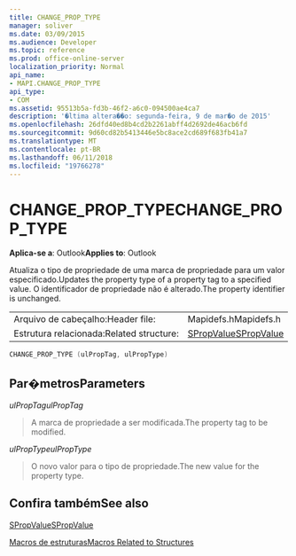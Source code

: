 ```yaml
---
title: CHANGE_PROP_TYPE
manager: soliver
ms.date: 03/09/2015
ms.audience: Developer
ms.topic: reference
ms.prod: office-online-server
localization_priority: Normal
api_name:
- MAPI.CHANGE_PROP_TYPE
api_type:
- COM
ms.assetid: 95513b5a-fd3b-46f2-a6c0-094500ae4ca7
description: '�ltima altera��o: segunda-feira, 9 de mar�o de 2015'
ms.openlocfilehash: 26dfd40ed8b4cd2b2261abff4d2692de46acb6fd
ms.sourcegitcommit: 9d60cd82b5413446e5bc8ace2cd689f683fb41a7
ms.translationtype: MT
ms.contentlocale: pt-BR
ms.lasthandoff: 06/11/2018
ms.locfileid: "19766278"
---
```

# <a name="changeproptype"></a><span data-ttu-id="144ad-103">CHANGE_PROP_TYPE</span><span class="sxs-lookup"><span data-stu-id="144ad-103">CHANGE_PROP_TYPE</span></span>

  
  
<span data-ttu-id="144ad-104">**Aplica-se a**: Outlook</span><span class="sxs-lookup"><span data-stu-id="144ad-104">**Applies to**: Outlook</span></span> 
  
<span data-ttu-id="144ad-105">Atualiza o tipo de propriedade de uma marca de propriedade para um valor especificado.</span><span class="sxs-lookup"><span data-stu-id="144ad-105">Updates the property type of a property tag to a specified value.</span></span> <span data-ttu-id="144ad-106">O identificador de propriedade não é alterado.</span><span class="sxs-lookup"><span data-stu-id="144ad-106">The property identifier is unchanged.</span></span> 
  
|||
|:-----|:-----|
|<span data-ttu-id="144ad-107">Arquivo de cabeçalho:</span><span class="sxs-lookup"><span data-stu-id="144ad-107">Header file:</span></span>  <br/> |<span data-ttu-id="144ad-108">Mapidefs.h</span><span class="sxs-lookup"><span data-stu-id="144ad-108">Mapidefs.h</span></span>  <br/> |
|<span data-ttu-id="144ad-109">Estrutura relacionada:</span><span class="sxs-lookup"><span data-stu-id="144ad-109">Related structure:</span></span>  <br/> |[<span data-ttu-id="144ad-110">SPropValue</span><span class="sxs-lookup"><span data-stu-id="144ad-110">SPropValue</span></span>](spropvalue.md) <br/> |
   
```cpp
CHANGE_PROP_TYPE (ulPropTag, ulPropType)
```

## <a name="parameters"></a><span data-ttu-id="144ad-111">Par�metros</span><span class="sxs-lookup"><span data-stu-id="144ad-111">Parameters</span></span>

 <span data-ttu-id="144ad-112">_ulPropTag_</span><span class="sxs-lookup"><span data-stu-id="144ad-112">_ulPropTag_</span></span>
  
> <span data-ttu-id="144ad-113">A marca de propriedade a ser modificada.</span><span class="sxs-lookup"><span data-stu-id="144ad-113">The property tag to be modified.</span></span>
    
 <span data-ttu-id="144ad-114">_ulPropType_</span><span class="sxs-lookup"><span data-stu-id="144ad-114">_ulPropType_</span></span>
  
> <span data-ttu-id="144ad-115">O novo valor para o tipo de propriedade.</span><span class="sxs-lookup"><span data-stu-id="144ad-115">The new value for the property type.</span></span>
    
## <a name="see-also"></a><span data-ttu-id="144ad-116">Confira também</span><span class="sxs-lookup"><span data-stu-id="144ad-116">See also</span></span>



[<span data-ttu-id="144ad-117">SPropValue</span><span class="sxs-lookup"><span data-stu-id="144ad-117">SPropValue</span></span>](spropvalue.md)


[<span data-ttu-id="144ad-118">Macros de estruturas</span><span class="sxs-lookup"><span data-stu-id="144ad-118">Macros Related to Structures</span></span>](macros-related-to-structures.md)

